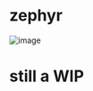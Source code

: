 # zephyr

![image](https://github.com/user-attachments/assets/ef43a88c-dc5a-4c57-ba54-90e7f3a5168f)


# still a WIP
